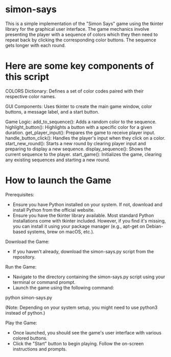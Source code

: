 # simon-says
This is a simple implementation of the "Simon Says" game using the tkinter library for the graphical user interface. The game mechanics involve presenting the player with a sequence of colors which they then need to repeat back by clicking the corresponding color buttons. The sequence gets longer with each round.

# Here are some key components of this script
COLORS Dictionary: Defines a set of color codes paired with their respective color names.

GUI Components: Uses tkinter to create the main game window, color buttons, a message label, and a start button.

Game Logic:
add_to_sequence(): Adds a random color to the sequence.
highlight_button(): Highlights a button with a specific color for a given duration.
get_player_input(): Prepares the game to receive player input.
handle_button_click(): Handles the player's input when they click on a color.
start_new_round(): Starts a new round by clearing player input and preparing to display a new sequence.
display_sequence(): Shows the current sequence to the player.
start_game(): Initializes the game, clearing any existing sequences and starting a new round.

# How to launch the Game
Prerequisites:
- Ensure you have Python installed on your system. If not, download and install Python from the official website.
- Ensure you have the tkinter library available. Most standard Python installations come with tkinter included. However, if you find it's missing, you can install it using your package manager (e.g., apt-get on Debian-based systems, brew on macOS, etc.).

Download the Game:
- If you haven't already, download the simon-says.py script from the repository.

Run the Game:
- Navigate to the directory containing the simon-says.py script using your terminal or command prompt.
- Launch the game using the following command:

python simon-says.py 

(Note: Depending on your system setup, you might need to use python3 instead of python.)

Play the Game:
- Once launched, you should see the game's user interface with various colored buttons.
- Click the "Start" button to begin playing. Follow the on-screen instructions and prompts.
